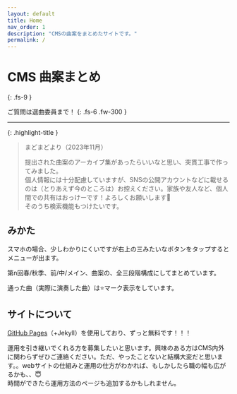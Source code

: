 ```yaml
---
layout: default
title: Home
nav_order: 1
description: "CMSの曲案をまとめたサイトです。"
permalink: /
---
```


# CMS 曲案まとめ
{: .fs-9 }

ご質問は選曲委員まで！
{: .fs-6 .fw-300 }



---

{: .highlight-title }
> まどまどより（2023年11月）
>
> 提出された曲案のアーカイブ集があったらいいなと思い、突貫工事で作ってみました。<br>個人情報には十分配慮していますが、SNSの公開アカウントなどに載せるのは（とりあえず今のところは）お控えください。家族や友人など、個人間での共有はおっけーです！よろしくお願いします🙇<br>そのうち検索機能もつけたいです。

## みかた
スマホの場合、少しわかりにくいですが右上の三みたいなボタンをタップするとメニューが出ます。

第n回春/秋季、前/中/メイン、曲案の、全三段階構成にしてまとめています。

通った曲（実際に演奏した曲）は⭐️マーク表示をしています。

## サイトについて
<a href="https://docs.github.com/ja/pages">GitHub Pages</a>（+Jekyll）を使用しており、ずっと無料です！！！

運用を引き継いでくれる方を募集したいと思います。興味のある方はCMS内外に関わらずぜひご連絡ください。ただ、やったことないと結構大変だと思います。。webサイトの仕組みと運用の仕方がわかれば、もしかしたら職の幅も広がるかも、、😇<br>時間ができたら運用方法のページも追加するかもしれません。